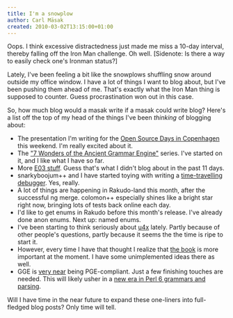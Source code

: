 ```yaml
---
title: I'm a snowplow
author: Carl Mäsak
created: 2010-03-02T13:15:00+01:00
---
```

Oops. I think excessive distractedness just made me miss a 10-day interval, thereby falling off the Iron Man challenge. Oh well. [Sidenote: Is there a way to easily check one's Ironman status?]

Lately, I've been feeling a bit like the snowplows shuffling snow around outside my office window. I have a lot of things I want to blog about, but I've been pushing them ahead of me. That's exactly what the Iron Man thing is supposed to counter. Guess procrastination won out in this case.

So, how much blog would a masak write if a masak could write blog? Here's a list off the top of my head of the things I've been *thinking* of blogging about:

- The presentation I'm writing for the [Open Source Days in Copenhagen](http://www.opensourcedays.org/2010/node/267) this weekend. I'm really excited about it.
- The ["7 Wonders of the Ancient Grammar Engine"](http://strangelyconsistent.org/blog/upcoming-the-7-wonders-of-the-ancient-perl-6-grammar-engine) series. I've started on it, and I like what I have so far.
- More [E03 stuff](http://strangelyconsistent.org/blog/e03-the-modern-pragmatic-honest-version-with-corners-cut). Guess that's what I didn't blog about in the past 11 days.
- snarkyboojum++ and I have started toying with writing a [time-travelling debugger](http://github.com/masak/tardis). Yes, really.
- A lot of things are happening in Rakudo-land this month, after the successful ng merge. colomon++ especially shines like a bright star right now, bringing lots of tests back online each day.
- I'd like to get enums in Rakudo before this month's release. I've already done anon enums. Next up: named enums.
- I've been starting to think seriously about [u4x](http://strangelyconsistent.org/blog/pretending-that-envy-is-one-of-the-perl-virtues) lately. Partly because of other people's questions, partly because it seems the the time is ripe to start it.
- However, every time I have that thought I realize that [the book](http://github.com/perl6/book) is more important at the moment. I have some unimplemented ideas there as well.
- GGE is [very near](http://github.com/masak/gge/blob/master/STATUS) being PGE-compliant. Just a few finishing touches are needed. This will likely usher in a [new era in Perl 6 grammars and parsing](http://github.com/masak/gge/blob/master/docs/COOLTHINGS).

 Will I have time in the near future to expand these one-liners into full-fledged blog posts? Only time will tell.



